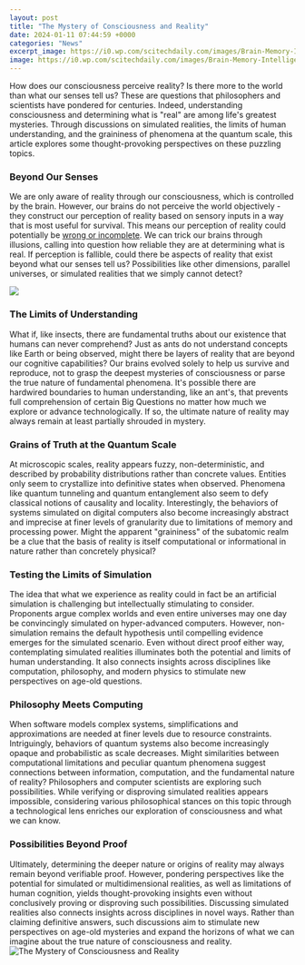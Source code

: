 ```yaml
---
layout: post
title: "The Mystery of Consciousness and Reality"
date: 2024-01-11 07:44:59 +0000
categories: "News"
excerpt_image: https://i0.wp.com/scitechdaily.com/images/Brain-Memory-Intelligence-Consciousness.jpg?ezimgfmt=ng:webp%2Fngcb2%2Frs:device%2Frscb2-1
image: https://i0.wp.com/scitechdaily.com/images/Brain-Memory-Intelligence-Consciousness.jpg?ezimgfmt=ng:webp%2Fngcb2%2Frs:device%2Frscb2-1
---
```


How does our consciousness perceive reality? Is there more to the world than what our senses tell us? These are questions that philosophers and scientists have pondered for centuries. Indeed, understanding consciousness and determining what is "real" are among life's greatest mysteries. Through discussions on simulated realities, the limits of human understanding, and the graininess of phenomena at the quantum scale, this article explores some thought-provoking perspectives on these puzzling topics.
### Beyond Our Senses
We are only aware of reality through our consciousness, which is controlled by the brain. However, our brains do not perceive the world objectively - they construct our perception of reality based on sensory inputs in a way that is most useful for survival. This means our perception of reality could potentially be [wrong or incomplete](https://yt.io.vn/collection/achenbach). We can trick our brains through illusions, calling into question how reliable they are at determining what is real. If perception is fallible, could there be aspects of reality that exist beyond what our senses tell us? Possibilities like other dimensions, parallel universes, or simulated realities that we simply cannot detect? 

![](https://i.ytimg.com/vi/_2DyvF03isM/maxresdefault.jpg)
### The Limits of Understanding
What if, like insects, there are fundamental truths about our existence that humans can never comprehend? Just as ants do not understand concepts like Earth or being observed, might there be layers of reality that are beyond our cognitive capabilities? Our brains evolved solely to help us survive and reproduce, not to grasp the deepest mysteries of consciousness or parse the true nature of fundamental phenomena. It's possible there are hardwired boundaries to human understanding, like an ant's, that prevents full comprehension of certain Big Questions no matter how much we explore or advance technologically. If so, the ultimate nature of reality may always remain at least partially shrouded in mystery.
### Grains of Truth at the Quantum Scale 
At microscopic scales, reality appears fuzzy, non-deterministic, and described by probability distributions rather than concrete values. Entities only seem to crystallize into definitive states when observed. Phenomena like quantum tunneling and quantum entanglement also seem to defy classical notions of causality and locality. Interestingly, the behaviors of systems simulated on digital computers also become increasingly abstract and imprecise at finer levels of granularity due to limitations of memory and processing power. Might the apparent "graininess" of the subatomic realm be a clue that the basis of reality is itself computational or informational in nature rather than concretely physical?
### Testing the Limits of Simulation
The idea that what we experience as reality could in fact be an artificial simulation is challenging but intellectually stimulating to consider. Proponents argue complex worlds and even entire universes may one day be convincingly simulated on hyper-advanced computers. However, non-simulation remains the default hypothesis until compelling evidence emerges for the simulated scenario. Even without direct proof either way, contemplating simulated realities illuminates both the potential and limits of human understanding. It also connects insights across disciplines like computation, philosophy, and modern physics to stimulate new perspectives on age-old questions.
### Philosophy Meets Computing 
When software models complex systems, simplifications and approximations are needed at finer levels due to resource constraints. Intriguingly, behaviors of quantum systems also become increasingly opaque and probabilistic as scale decreases. Might similarities between computational limitations and peculiar quantum phenomena suggest connections between information, computation, and the fundamental nature of reality? Philosophers and computer scientists are exploring such possibilities. While verifying or disproving simulated realities appears impossible, considering various philosophical stances on this topic through a technological lens enriches our exploration of consciousness and what we can know.
### Possibilities Beyond Proof
Ultimately, determining the deeper nature or origins of reality may always remain beyond verifiable proof. However, pondering perspectives like the potential for simulated or multidimensional realities, as well as limitations of human cognition, yields thought-provoking insights even without conclusively proving or disproving such possibilities. Discussing simulated realities also connects insights across disciplines in novel ways. Rather than claiming definitive answers, such discussions aim to stimulate new perspectives on age-old mysteries and expand the horizons of what we can imagine about the true nature of consciousness and reality.
![The Mystery of Consciousness and Reality](https://i0.wp.com/scitechdaily.com/images/Brain-Memory-Intelligence-Consciousness.jpg?ezimgfmt=ng:webp%2Fngcb2%2Frs:device%2Frscb2-1)